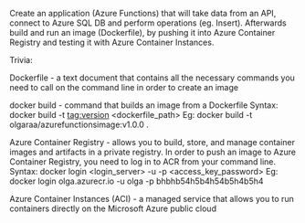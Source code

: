Create an application (Azure Functions) that will take data from an API, connect to Azure SQL DB and perform operations (eg. Insert). Afterwards build and run an image (Dockerfile), by pushing it into Azure Container Registry and testing it with Azure Container Instances.

Trivia:

Dockerfile - a text document that contains all the necessary commands you need to call on the command line in order to create an image

docker build - command that builds an image from a Dockerfile
Syntax:
docker build -t <tag:version> <dockerfile_path>
Eg:
docker build -t olgaraa/azurefunctionsimage:v1.0.0 .

Azure Container Registry - allows you to build, store, and manage container images and artifacts in a private registry.
In order to push an image to Azure Container Registry, you need to log in to ACR from your command line.
Syntax:
docker login <login_server> -u <user> -p <access_key_password>
Eg:
docker login olga.azurecr.io -u olga -p bhbhb54h5b4h54b5h4b5h4
	
Azure Container Instances (ACI) - a managed service that allows you to run containers directly on the Microsoft Azure public cloud
